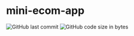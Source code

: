 
# mini-ecom-app
![GitHub last commit](https://img.shields.io/github/last-commit/userhero21/mini-ecom-app?style=plastic)
![GitHub code size in bytes](https://img.shields.io/github/languages/code-size/userhero21/mini-ecom-app?style=plastic)
